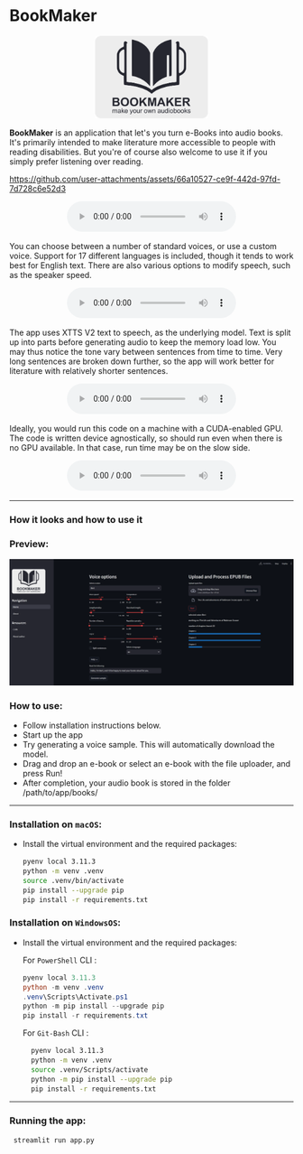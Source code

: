 # BookMaker

<div style="text-align: center;">
    <img title="Logo" src="./figures/logo.png" width="200">
</div>


**BookMaker** is an application that let's you turn e-Books into audio books. It's primarily intended to make literature more accessible to people with reading disabilities. But you're of course also welcome to use it if you simply prefer listening over reading.


https://github.com/user-attachments/assets/66a10527-ce9f-442d-97fd-7d728c6e52d3


<div style="text-align: center;">
    <audio controls>
    <source src="./readmesamples/sample_1.wav" type="audio/wav">
    Your browser does not support the audio element.
    </audio>
</div>

You can choose between a number of standard voices, or use a custom voice. Support for 17 different languages is included, though it tends to work best for English text. There are also various options to modify speech, such as the speaker speed. 

<div style="text-align: center;">
    <audio controls>
    <source src="./readmesamples/sample_2.wav" type="audio/wav">
    Your browser does not support the audio element.
    </audio>
</div>

The app uses XTTS V2 text to speech, as the underlying model. Text is split up into parts before generating audio to keep the memory load low. You may thus notice the tone vary between sentences from time to time. Very long sentences are broken down further, so the app will work better for literature with relatively shorter sentences.

<div style="text-align: center;">
    <audio controls>
    <source src="./readmesamples/sample_3.wav" type="audio/wav">
    Your browser does not support the audio element.
    </audio>
</div>

Ideally, you would run this code on a machine with a CUDA-enabled GPU. The code is written device agnostically, so should run even when there is no GPU available. In that case, run time may be on the slow side.  

<div style="text-align: center;">
    <audio controls>
    <source src="./readmesamples/sample_4.wav" type="audio/wav">
    Your browser does not support the audio element.
    </audio>
</div>

---

### **How it looks and how to use it**

### **Preview:**

<img title="App preview" src="./figures/screenshot.png">

### **How to use:**

- Follow installation instructions below.
- Start up the app
- Try generating a voice sample. This will automatically download the model.
- Drag and drop an e-book or select an e-book with the file uploader, and press Run!
- After completion, your audio book is stored in the folder /path/to/app/books/


---

### **Installation on `macOS`**: 


- Install the virtual environment and the required packages:

    ```BASH
    pyenv local 3.11.3
    python -m venv .venv
    source .venv/bin/activate
    pip install --upgrade pip
    pip install -r requirements.txt
    ```
### **Installation on `WindowsOS`**:

- Install the virtual environment and the required packages:

   For `PowerShell` CLI :

    ```PowerShell
    pyenv local 3.11.3
    python -m venv .venv
    .venv\Scripts\Activate.ps1
    python -m pip install --upgrade pip
    pip install -r requirements.txt
    ```

    For `Git-Bash` CLI :

  ```BASH
    pyenv local 3.11.3
    python -m venv .venv
    source .venv/Scripts/activate
    python -m pip install --upgrade pip
    pip install -r requirements.txt
    ```

---

### **Running the app**: 
```BASH
 streamlit run app.py 
 ```
